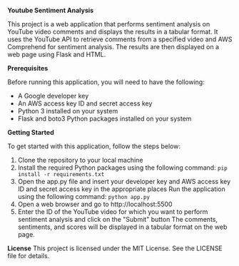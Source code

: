 **Youtube Sentiment Analysis**

This project is a web application that performs sentiment analysis on YouTube video comments and displays the results in a tabular format. It uses the YouTube API to retrieve comments from a specified video and AWS Comprehend for sentiment analysis. The results are then displayed on a web page using Flask and HTML.

**Prerequisites**

Before running this application, you will need to have the following:

- A Google developer key
- An AWS access key ID and secret access key
- Python 3 installed on your system
- Flask and boto3 Python packages installed on your system

**Getting Started**

To get started with this application, follow the steps below:

1. Clone the repository to your local machine
2. Install the required Python packages using the following command:
```pip install -r requirements.txt```
3. Open the app.py file and insert your developer key and AWS access key ID and secret access key in the appropriate places
Run the application using the following command:
```python app.py```
4. Open a web browser and go to http://localhost:5500
5. Enter the ID of the YouTube video for which you want to perform sentiment analysis and click on the "Submit" button
The comments, sentiments, and scores will be displayed in a tabular format on the web page.

**License**
This project is licensed under the MIT License. See the LICENSE file for details.
